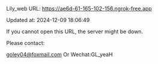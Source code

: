 Lily_web URL: https://ae6d-61-165-102-156.ngrok-free.app

Updated at: 2024-12-09 18:06:49

If you cannot open this URL, the server might be down.

Please contact: 

goley04@foxmail.com Or Wechat:GL_yeaH